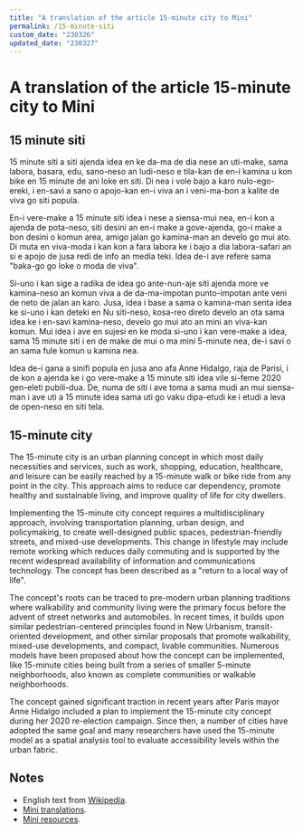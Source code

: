 ```yaml
---
title: "A translation of the article 15-minute city to Mini"
permalink: /15-minute-siti
custom_date: "230326"
updated_date: "230327"
---
```


# A translation of the article 15-minute city to Mini

## 15 minute siti

15 minute siti a siti ajenda idea en ke da-ma de dia nese an uti-make, sama labora, basara, edu, sano-neso an ludi-neso e tila-kan de en-i kamina u kon bike en 15 minute de ani loke en siti. Di nea i vole bajo a karo nulo-ego-ereki, i en-savi a sano o apojo-kan en-i viva an i veni-ma-bon a kalite de viva go siti popula.

En-i vere-make a 15 minute siti idea i nese a siensa-mui nea, en-i kon a ajenda de pota-neso, siti desini an en-i make a gove-ajenda, go-i make a bon desini o komun area, amigo jalan go kamina-man an develo go mui ato. Di muta en viva-moda i kan kon a fara labora ke i bajo a dia labora-safari an si e apojo de jusa redi de info an media teki. Idea de-i ave refere sama "baka-go go loke o moda de viva".

Si-uno i kan sige a radika de idea go ante-nun-aje siti ajenda more ve kamina-neso an komun viva a de da-ma-impotan punto-impotan ante veni de neto de jalan an karo. Jusa, idea i base a sama o kamina-man senta idea ke si-uno i kan deteki en Nu siti-neso, kosa-reo direto develo an ota sama idea ke i en-savi kamina-neso, develo go mui ato an mini an viva-kan komun. Mui idea i ave en sujesi en ke moda si-uno i kan vere-make a idea, sama 15 minute siti i en de make de mui o ma mini 5-minute nea, de-i savi o an sama fule komun u kamina nea.

Idea de-i gana a sinifi popula en jusa ano afa Anne Hidalgo, raja de Parisi, i de kon a ajenda ke i go vere-make a 15 minute siti idea vile si-feme 2020 gen-eleti pubili-dua. De, numa de siti i ave toma a sama mudi an mui siensa-man i ave uti a 15 minute idea sama uti go vaku dipa-etudi ke i etudi a leva de open-neso en siti tela.

## 15-minute city

The 15-minute city is an urban planning concept in which most daily necessities and services, such as work, shopping, education, healthcare, and leisure can be easily reached by a 15-minute walk or bike ride from any point in the city. This approach aims to reduce car dependency, promote healthy and sustainable living, and improve quality of life for city dwellers.

Implementing the 15-minute city concept requires a multidisciplinary approach, involving transportation planning, urban design, and policymaking, to create well-designed public spaces, pedestrian-friendly streets, and mixed-use developments. This change in lifestyle may include remote working which reduces daily commuting and is supported by the recent widespread availability of information and communications technology. The concept has been described as a "return to a local way of life".

The concept's roots can be traced to pre-modern urban planning traditions where walkability and community living were the primary focus before the advent of street networks and automobiles. In recent times, it builds upon similar pedestrian-centered principles found in New Urbanism, transit-oriented development, and other similar proposals that promote walkability, mixed-use developments, and compact, livable communities. Numerous models have been proposed about how the concept can be implemented, like 15-minute cities being built from a series of smaller 5-minute neighborhoods, also known as complete communities or walkable neighborhoods.

The concept gained significant traction in recent years after Paris mayor Anne Hidalgo included a plan to implement the 15-minute city concept during her 2020 re-election campaign. Since then, a number of cities have adopted the same goal and many researchers have used the 15-minute model as a spatial analysis tool to evaluate accessibility levels within the urban fabric.

## Notes

- English text from [Wikipedia](https://en.wikipedia.org/wiki/15-minute_city).
- [Mini translations](/mini-translations).
- [Mini resources](/mini-resources).
